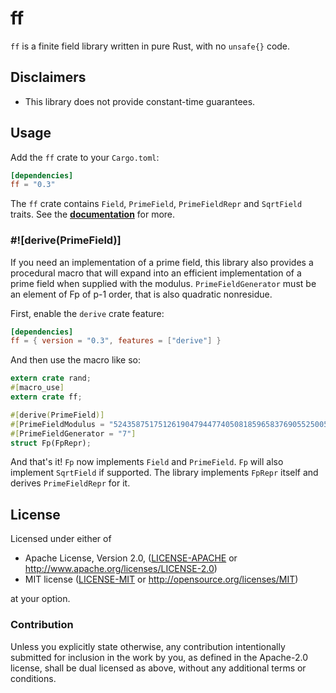 # ff

`ff` is a finite field library written in pure Rust, with no `unsafe{}` code.

## Disclaimers

* This library does not provide constant-time guarantees.

## Usage

Add the `ff` crate to your `Cargo.toml`:

```toml
[dependencies]
ff = "0.3"
```

The `ff` crate contains `Field`, `PrimeField`, `PrimeFieldRepr` and `SqrtField` traits. See the **[documentation](https://docs.rs/ff/0.3.0/ff/)** for more.

### #![derive(PrimeField)]

If you need an implementation of a prime field, this library also provides a procedural macro that will expand into an efficient implementation of a prime field when supplied with the modulus. `PrimeFieldGenerator` must be an element of Fp of p-1 order, that is also quadratic nonresidue.

First, enable the `derive` crate feature:

```toml
[dependencies]
ff = { version = "0.3", features = ["derive"] }
```

And then use the macro like so:

```rust
extern crate rand;
#[macro_use]
extern crate ff;

#[derive(PrimeField)]
#[PrimeFieldModulus = "52435875175126190479447740508185965837690552500527637822603658699938581184513"]
#[PrimeFieldGenerator = "7"]
struct Fp(FpRepr);
```

And that's it! `Fp` now implements `Field` and `PrimeField`. `Fp` will also implement `SqrtField` if supported. The library implements `FpRepr` itself and derives `PrimeFieldRepr` for it.

## License

Licensed under either of

 * Apache License, Version 2.0, ([LICENSE-APACHE](LICENSE-APACHE) or http://www.apache.org/licenses/LICENSE-2.0)
 * MIT license ([LICENSE-MIT](LICENSE-MIT) or http://opensource.org/licenses/MIT)

at your option.

### Contribution

Unless you explicitly state otherwise, any contribution intentionally
submitted for inclusion in the work by you, as defined in the Apache-2.0
license, shall be dual licensed as above, without any additional terms or
conditions.
